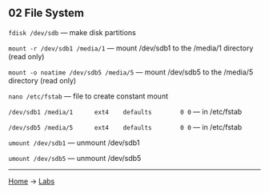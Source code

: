 ## 02 File System

`fdisk /dev/sdb` — make disk partitions

`mount -r /dev/sdb1 /media/1` — mount /dev/sdb1 to the /media/1 directory (read only)

`mount -o noatime /dev/sdb5 /media/5` — mount /dev/sdb5 to the /media/5 directory (read only)

`nano /etc/fstab` — file to create constant mount

`/dev/sdb1 /media/1      ext4    defaults        0 0` — in /etc/fstab

`/dev/sdb5 /media/5      ext4    defaults        0 0` — in /etc/fstab

`umount /dev/sdb1`  — unmount /dev/sdb1

`umount /dev/sdb5`  — unmount /dev/sdb5

---
[Home](../README.md) -> [Labs](labs.md)
